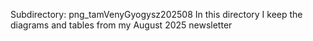 Subdirectory: png_tamVenyGyogysz202508
In this directory I keep the diagrams and tables from my August 2025 newsletter
